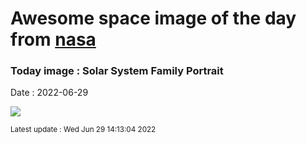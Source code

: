 
# Awesome space image of the day from [nasa](https://api.nasa.gov/)

### Today image : Solar System Family Portrait

Date : 2022-06-29


![](https://apod.nasa.gov/apod/image/2206/SolSysPortrait_Trigo_1080_annotated.jpg)

<small>Latest update : Wed Jun 29 14:13:04 2022</small>


